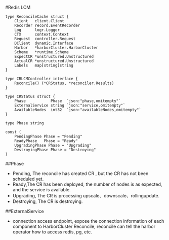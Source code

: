 #Redis LCM

```gotemplate
type ReconcileCache struct {
	Client   client.Client
	Recorder record.EventRecorder
	Log      logr.Logger
	CTX      context.Context
	Request  controller.Request
	DClient  dynamic.Interface
	Harbor   *harborCluster.HarborCluster
	Scheme   *runtime.Scheme
	ExpectCR *unstructured.Unstructured
	ActualCR *unstructured.Unstructured
	Labels   map[string]string
}

type CRLCMController interface {
	Reconcile() (*CRStatus, *reconciler.Results)
}

type CRStatus struct {
	Phase           Phase  `json:"phase,omitempty"`
	ExternalService string `json:"service,omitempty"`
	AvailableNodes  int32  `json:"availableNodes,omitempty"`
}

type Phase string

const (
	PendingPhase Phase = "Pending"
	ReadyPhase   Phase = "Ready"
	UpgradingPhase Phase = "Upgrading"
	DestroyingPhase Phase = "Destroying"
)
```

##Phase

* Pending, The reconcile has created CR , but the CR has not been scheduled yet.
* Ready,The CR has been deployed, the number of nodes is as expected, and the service is available.
* Upgrading, The CR is processing upscale、downscale、rollingupdate.
* Destroying, The CR is destroying.

##ExternalService
* connection access endpoint, expose the connection information of each component to HarborCluster Reconcile, reconcile can tell the harbor operator how to access redis, pg, etc.
